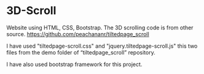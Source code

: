 # 3D-Scroll
Website using HTML, CSS, Bootstrap. The 3D scrolling code is from other source.
https://github.com/peachananr/tiltedpage_scroll

I have used "tiltedpage-scroll.css" and "jquery.tiltedpage-scroll.js" this two files from the demo folder of “tiltedpage_scroll” repository.

I have also used bootstrap framework for this project. 
